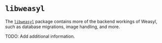 `libweasyl`
===========

The [`libweasyl`](apidocs/libweasyl/libweasyl.html) package contains more of the backend workings of Weasyl, such as database migrations, image handling, and more.

TODO: Add additional information.
